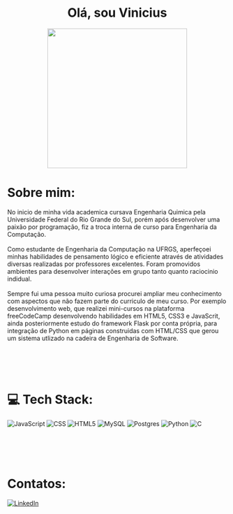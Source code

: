 <h1 align="center">Olá, sou Vinicius</h1>
<p align="center">
<img src="https://media.giphy.com/media/htSeueZxZ2RkBPrIe1/giphy.gif" width=320 align="center" radius-border=20></p>             

#  Sobre mim:
No inicio de minha vida academica cursava Engenharia Quimica pela Universidade Federal do Rio Grande do Sul, porém após desenvolver uma paixão por programação, fiz a troca interna de curso para Engenharia da Computação.
<br> <br>
Como estudante de Engenharia da Computação na UFRGS, aperfeçoei minhas habilidades de pensamento lógico e eficiente através de atividades diversas realizadas por professores excelentes. Foram promovidos ambientes para desenvolver interações em grupo tanto quanto raciocinio indidual.
<br> <br>
Sempre fui uma pessoa muito curiosa procurei ampliar meu conhecimento com aspectos que não fazem parte do curriculo de meu curso. Por exemplo desenvolvimento web, que realizei mini-cursos na plataforma freeCodeCamp desenvolvendo habilidades em HTML5, CSS3 e JavaScrit, ainda posteriormente estudo do framework Flask por conta própria, para integração de Python em páginas construidas com HTML/CSS que gerou um sistema utlizado na cadeira de Engenharia de Software.
#
<br> <br>


# 💻 Tech Stack:
![JavaScript](https://shields.io/badge/JavaScript-F7DF1E?style=for-the-badge&logo=javascript&logoColor=white)
![CSS](https://img.shields.io/badge/CSS3-1572B6?style=for-the-badge&logo=css3&logoColor=white)
![HTML5](https://img.shields.io/badge/html5-%23E34F26.svg?style=for-the-badge&logo=html5&logoColor=white) 
![MySQL](https://img.shields.io/badge/mysql-%2300f.svg?style=for-the-badge&logo=mysql&logoColor=white)
![Postgres](https://img.shields.io/badge/postgres-%23316192.svg?style=for-the-badge&logo=postgresql&logoColor=white)
![Python](https://img.shields.io/badge/python-3670A0?style=for-the-badge&logo=python&logoColor=ffdd54)
![C](https://img.shields.io/badge/c-%2300599C.svg?style=for-the-badge&logo=c&logoColor=white)
#
<br>
<br>

# Contatos:
<a href="https://www.linkedin.com/in/vin%C3%ADcius-piacini-65826a216/">![LinkedIn](https://img.shields.io/badge/LinkedIn-0077B5?style=for-the-badge&logo=linkedin&logoColor=white)</a>

#
<br> <br>
